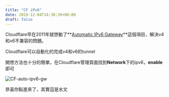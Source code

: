 ```yaml
---
title: "CF iPv6"
date: 2019-12-04T14:38:39+08:00
draft: false
---
```


Cloudflare早在2011年就啓動了**[Automatic IPv6 Gateway](https://blog.cloudflare.com/introducing-cloudflares-automatic-ipv6-gatewa/)**這個項目，解決v4和v6不兼容的問題。

Cloudflare可以自動化的完成v4和v6的tunnel

開啓方法也十分的簡單，在Cloudflare管理頁面找到**Network**下的ipv6，**enable**即可

<!--more-->

![CF-auto-ipv6-gw](https://blog.cloudflare.com/content/images/cloudflare-ipv6-infographic.png.scaled500.png)

恭喜你點進來了，其實這是水文